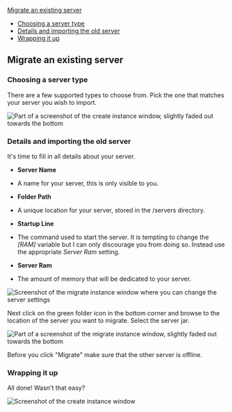 [Migrate an existing server](#migrate-an-existing-server)

*   [Choosing a server type](#choosing-a-server-type)
*   [Details and importing the old server](#details-and-importing-the-old-server)
*   [Wrapping it up](#wrapping-it-up)

<a class="anchor" name="migrate-an-existing-server"></a>

## Migrate an existing server

<a class="anchor" name="choosing-a-server-type"></a>

### Choosing a server type

There are a few supported types to choose from. Pick the one that matches your server you wish to import.

![Part of a screenshot of the create instance window, slightly faded out towards the bottom]({assets_url}/images/migrate_server_type.png)

<a class="anchor" name="details-and-importing-the-old-server"></a>

### Details and importing the old server

It's time to fill in all details about your server.

*   **Server Name**
*   A name for your server, this is only visible to you.

*   **Folder Path**
*   A unique location for your server, stored in the /servers directory.

*   **Startup Line**
*   The command used to start the server. It is tempting to change the <var>[RAM]</var> variable but I can only discourage you from doing so. Instead use the appropriate <var>Server Ram</var> setting.

*   **Server Ram**
*   The amount of memory that will be dedicated to your server.

![Screenshot of the migrate instance window where you can change the server settings]({assets_url}/images/migrate_server_settings.png)

Next click on the green folder icon in the bottom corner and browse to the location of the server you want to migrate. Select the server jar.

![Part of a screenshot of the migrate instance window, slightly faded out towards the bottom]({assets_url}/images/migrate_server_start.png)

Before you click "Migrate" make sure that the other server is offline.

<a class="anchor" name="wrapping-it-up"></a>

### Wrapping it up

All done! Wasn't that easy?

![Screenshot of the create instance window]({assets_url}/images/migrate_server_finished.png)